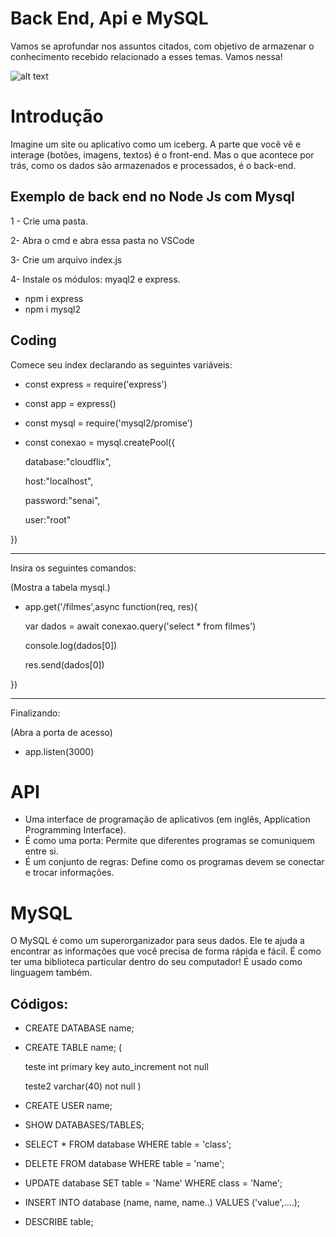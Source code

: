 # Back End, Api e MySQL
Vamos se aprofundar nos assuntos citados, com objetivo de armazenar o conhecimento recebido relacionado a esses temas.
Vamos nessa!

![alt text](backend-dev.jpg)
# Introdução
Imagine um site ou aplicativo como um iceberg. A parte que você vê e interage (botões, imagens, textos) é o front-end. Mas o que acontece por trás, como os dados são armazenados e processados, é o back-end.
## Exemplo de back end no Node Js com Mysql
1 - Crie uma pasta.

2- Abra o cmd e abra essa pasta no VSCode

3- Crie um arquivo index.js

4- Instale os módulos:
myaql2 e express.
- npm i express
- npm i mysql2

## Coding
Comece seu index declarando as seguintes variáveis:
- const express = require('express')
- const app = express()
- const mysql = require('mysql2/promise')
- const conexao = mysql.createPool({

   database:"cloudflix",

   host:"localhost",

   password:"senai",

   user:"root"
   
})

--------------------
Insira os seguintes comandos:

(Mostra a tabela mysql.)
- app.get('/filmes',async function(req, res){

   var dados = await conexao.query('select * from filmes')

   console.log(dados[0])

   res.send(dados[0])

})

----
Finalizando:

(Abra a porta de acesso)
- app.listen(3000)

# API
- Uma interface de programação de aplicativos (em inglês, Application Programming Interface).
- É como uma porta: Permite que diferentes programas se comuniquem entre si.
- É um conjunto de regras: Define como os programas devem se conectar e trocar informações.

# MySQL
O MySQL é como um superorganizador para seus dados. Ele te ajuda a encontrar as informações que você precisa de forma rápida e fácil. É como ter uma biblioteca particular dentro do seu computador! É usado como linguagem também.

## Códigos:
- CREATE DATABASE name;
- CREATE TABLE name; (

    teste int primary key auto_increment not null

    teste2 varchar(40) not null
)

- CREATE USER name;
- SHOW DATABASES/TABLES;
- SELECT * FROM database WHERE table = 'class';
- DELETE FROM database WHERE table = 'name';
- UPDATE database SET table = 'Name' WHERE class = 'Name';
- INSERT INTO database (name, name, name..) VALUES ('value',....);
- DESCRIBE table;
